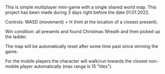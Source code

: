 This is simple multiplayer mini-game with a single shared world map.
This project has been made during 3 days right before the date 01.01.2022.

Controls: WASD (movement) + H (hint at the location of a closest present).

Win condition: all presents and found Christmas Wreath and then picked up the ladder.

The map will be automatically reset after some time past since winning the game.

For the mobile players the character will walk/run towards the closest non-mobile player automatically (max range is 15 "tiles").
